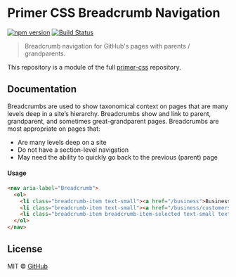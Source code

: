 # Primer CSS Breadcrumb Navigation

[![npm version](http://img.shields.io/npm/v/primer-breadcrumb.svg)](https://www.npmjs.org/package/primer-breadcrumb)
[![Build Status](https://travis-ci.org/primer/primer-css.svg?branch=master)](https://travis-ci.org/primer/primer-css)

> Breadcrumb navigation for GitHub's pages with parents / grandparents.

This repository is a module of the full [primer-css][primer] repository.

## Documentation

<!-- %docs
title: Breadcrumbs
status: Stable
-->

Breadcrumbs are used to show taxonomical context on pages that are many levels deep in a site’s hierarchy. Breadcrumbs show and link to parent, grandparent, and sometimes great-grandparent pages. Breadcrumbs are most appropriate on pages that:

- Are many levels deep on a site
- Do not have a section-level navigation
- May need the ability to quickly go back to the previous (parent) page

#### Usage

```html title="Breadcrumb"
<nav aria-label="Breadcrumb">
  <ol>
    <li class="breadcrumb-item text-small"><a href="/business">Business</a></li>
    <li class="breadcrumb-item text-small"><a href="/business/customers">Customers</a></li>
    <li class="breadcrumb-item breadcrumb-item-selected text-small text-gray" aria-current="page">MailChimp</li>
  </ol>
</nav>
```

<!-- %enddocs -->

## License

MIT &copy; [GitHub](https://github.com/)

[primer]: https://github.com/primer/primer
[primer-support]: https://github.com/primer/primer-support
[support]: https://github.com/primer/primer-support
[docs]: http://primercss.io/
[npm]: https://www.npmjs.com/
[install-npm]: https://docs.npmjs.com/getting-started/installing-node
[sass]: http://sass-lang.com/
